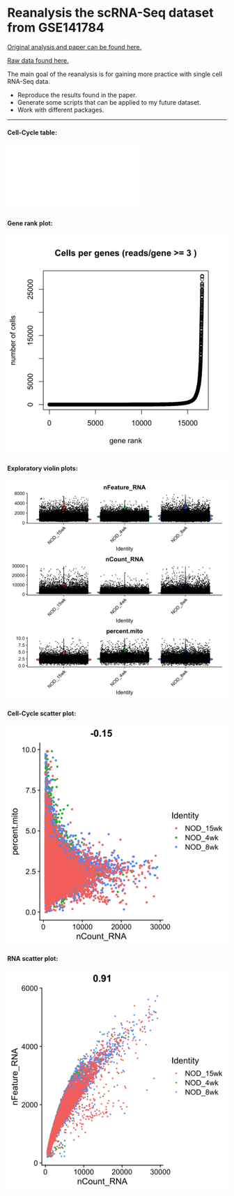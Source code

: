 # Reanalysis the scRNA-Seq dataset from GSE141784

[Original analysis and paper can be found here.](https://doi.org/10.1084/jem.20192362)

[Raw data found here.](https://www.ncbi.nlm.nih.gov/geo/query/acc.cgi?acc=GSE141784)

The main goal of the reanalysis is for gaining more practice with single cell RNA-Seq data. 
- Reproduce the results found in the paper.
- Generate some scripts that can be applied to my future dataset.
- Work with different packages.


________

#### Cell-Cycle table:

![cellcycle table](plots/cell_cycle_table.pdf)


#### Gene rank plot:

![gene rank plot](plots/gene_representation.png)


#### Exploratory violin plots: 

![violinplot](plots/exploratory_violinplots.png)


#### Cell-Cycle scatter plot:

![cellcycle scatter](plots/exploratory_cellcycle_scatter.png)


#### RNA scatter plot:

![RNA scatter](plots/exploratory_RNA_scatter.png)




